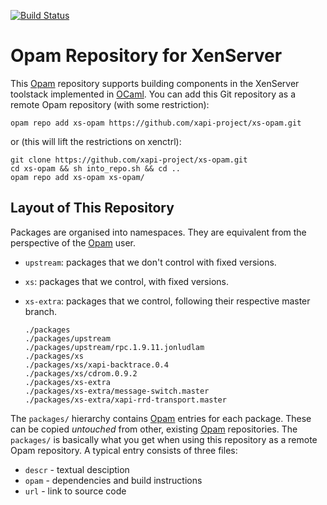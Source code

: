 
[![Build Status](https://travis-ci.org/xapi-project/xs-opam.svg?branch=master)](https://travis-ci.org/xapi-project/xs-opam)

# Opam Repository for XenServer

This [Opam] repository supports building components in the XenServer
toolstack implemented in [OCaml].  You can add this Git repository as a
remote Opam repository (with some restriction):

  ```
  opam repo add xs-opam https://github.com/xapi-project/xs-opam.git
  ```

or (this will lift the restrictions on xenctrl):

  ```
  git clone https://github.com/xapi-project/xs-opam.git
  cd xs-opam && sh into_repo.sh && cd ..
  opam repo add xs-opam xs-opam/
  ```

## Layout of This Repository

Packages are organised into namespaces. They are equivalent from the
perspective of the [Opam] user.

* `upstream`: packages that we don't control with fixed versions.
* `xs`: packages that we control, with fixed versions.
* `xs-extra`: packages that we control, following their respective
  master branch.

    ```
    ./packages
    ./packages/upstream
    ./packages/upstream/rpc.1.9.11.jonludlam
    ./packages/xs
    ./packages/xs/xapi-backtrace.0.4
    ./packages/xs/cdrom.0.9.2
    ./packages/xs-extra
    ./packages/xs-extra/message-switch.master
    ./packages/xs-extra/xapi-rrd-transport.master
    ```

The `packages/` hierarchy contains [Opam] entries for each package. These
can be copied *untouched* from other, existing [Opam] repositories. The
`packages/` is basically what you get when using this repository as a
remote Opam repository. A typical entry consists of three files:

* `descr` - textual desciption
* `opam` - dependencies and build instructions
* `url` - link to source code

[Opam]:   http://opam.ocaml.org
[OCaml]:  http:/ocaml.org

